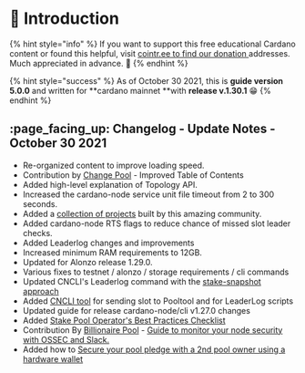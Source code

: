 # :tada: Introduction

{% hint style="info" %}
If you want to support this free educational Cardano content or found this helpful, visit [cointr.ee to find our donation ](https://cointr.ee/coincashew)addresses. Much appreciated in advance. :pray:&#x20;
{% endhint %}

{% hint style="success" %}
As of October 30 2021, this is **guide version 5.0.0** and written for **cardano mainnet **with **release v.1.30.1** :grin:&#x20;
{% endhint %}

## :page\_facing\_up: Changelog - **Update Notes -** **October 30 2021**

* Re-organized content to improve loading speed.
* Contribution by [Change Pool](https://change.paradoxicalsphere.com) - Improved Table of Contents
* Added high-level explanation of Topology API.
* Increased the cardano-node service unit file timeout from 2 to 300 seconds.
* Added a [collection of projects](./#17-6-community-inspired-projects) built by this amazing community.
* Added cardano-node RTS flags to reduce chance of missed slot leader checks.
* Added Leaderlog changes and improvements
* Increased minimum RAM requirements to 12GB.
* Updated for Alonzo release 1.29.0.
* Various fixes to testnet  / alonzo / storage requirements / cli commands
* Updated CNCLI's Leaderlog command with the [stake-snapshot approach](./#18-12-slot-leader-schedule-find-out-when-your-pool-will-mint-blocks)
* Added [CNCLI tool](./#18-12-slot-leader-schedule-find-out-when-your-pool-will-mint-blocks) for sending slot to Pooltool and for LeaderLog scripts
* Updated guide for release cardano-node/cli v1.27.0 changes
* Added [Stake Pool Operator's Best Practices Checklist](./#18-15-stake-pool-operators-best-practices-checklist)
* Contribution By [Billionaire Pool](https://www.billionairepool.com) - [Guide to monitor your node security with OSSEC and Slack.](how-to-monitor-security-with-ossec.md)
* Added how to [Secure your pool pledge with a 2nd pool owner using a hardware wallet](./#18-14-secure-your-pool-pledge-with-a-2nd-pool-owner-using-a-hardware-wallet)